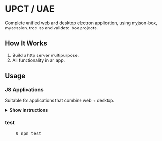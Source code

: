 # UPCT / UAE

Complete unified web and desktop electron application, using myjson-box, mysession, tree-ss and validate-box projects.

## How It Works

1. Build a http server multipurpose.
2. All functionality in an app.

## Usage

### JS Applications

Suitable for applications that combine web + desktop.

<details><summary><b>Show instructions</b></summary>

1. Install by npm:

    <pre>
    $ npm install uae
    </pre>

</details>

### test

<pre>
	$ npm test
</pre>
